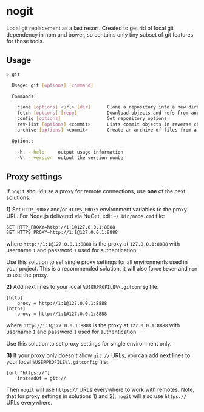 nogit
=====

Local git replacement as a last resort. Created to get rid of local git dependency in npm and bower, so contains only tiny subset of git features for those tools.

## Usage

```sh
> git

  Usage: git [options] [command]

  Commands:

    clone [options] <url> [dir]      Clone a repository into a new directory
    fetch [options] [repo]           Download objects and refs from another repository
    config [options]                 Get repository options
    rev-list [options] <commit>      Lists commit objects in reverse chronological order
    archive [options] <commit>       Create an archive of files from a named tree

  Options:

    -h, --help     output usage information
    -V, --version  output the version number

```

## Proxy settings

If `nogit` should use a proxy for remote connections, use **one** of the next solutions:

**1)** Set `HTTP_PROXY` and/or `HTTPS_PROXY` environment variables to the proxy URL. For Node.js delivered via NuGet, edit `~/.bin/node.cmd` file:
    
    SET HTTP_PROXY=http://1:1@127.0.0.1:8888
    SET HTTPS_PROXY=http://1:1@127.0.0.1:8888

where `http://1:1@127.0.0.1:8888` is the proxy at `127.0.0.1:8888` with username `1` and password `1` used for authentication.

Use this solution to set single proxy settings for all environments used in your project. This is a recommended solution, it will also force `bower` and `npm` to use the proxy.

**2)** Add next lines to your local `%USERPROFILE%\.gitconfig` file:
 
    [http]
        proxy = http://1:1@127.0.0.1:8888
    [https]
        proxy = http://1:1@127.0.0.1:8888

where `http://1:1@127.0.0.1:8888` is the proxy at `127.0.0.1:8888` with username `1` and password `1` used for authentication.

Use this solution to set proxy settings for single environment only.

**3)** If your proxy only doesn't allow `git://` URLs, you can add next lines to your local `%USERPROFILE%\.gitconfig` file:

    [url "https://"]
        insteadOf = git://
    
Then `nogit` will use `https://` URLs everywhere to work with remotes. Note, that for proxy settings in solutions 1) and 2), `nogit` will also use `https://` URLs everywhere.
